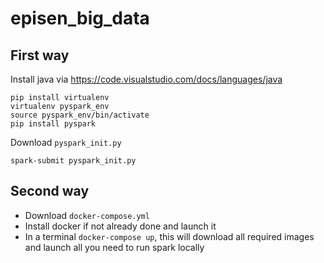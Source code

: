 # episen_big_data

## First way

Install java via https://code.visualstudio.com/docs/languages/java


```
pip install virtualenv
virtualenv pyspark_env
source pyspark_env/bin/activate
pip install pyspark
```

Download `pyspark_init.py`

```
spark-submit pyspark_init.py
```

## Second way

- Download `docker-compose.yml`
- Install docker if not already done and launch it
- In a terminal `docker-compose up`, this will download all required images and launch all you need to run spark locally
